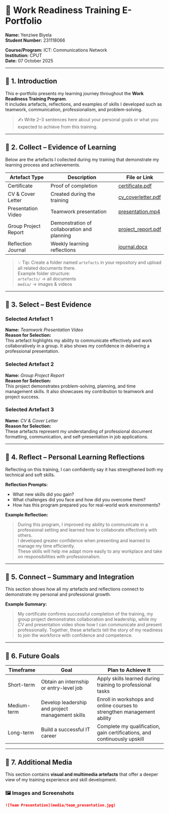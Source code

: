 # 🌟 Work Readiness Training E-Portfolio  

**Name:** Yenziwe Biyela  
**Student Number:** 231118066

**Course/Program:** ICT: Communications Network  
**Institution:** CPUT  
**Date:** 07 October 2025  

---

## 🧩 1. Introduction  

This e-portfolio presents my learning journey throughout the **Work Readiness Training Program**.  
It includes artefacts, reflections, and examples of skills I developed such as teamwork, communication, professionalism, and problem-solving.  

> ✍️ Write 2–3 sentences here about your personal goals or what you expected to achieve from this training.

---

## 📂 2. Collect – Evidence of Learning  

Below are the artefacts I collected during my training that demonstrate my learning process and achievements.

| **Artefact Type** | **Description** | **File or Link** |
|--------------------|-----------------|------------------|
| Certificate | Proof of completion | [certificate.pdf](artefacts/certificate.pdf) |
| CV & Cover Letter | Created during the training | [cv_coverletter.pdf](artefacts/cv_coverletter.pdf) |
| Presentation Video | Teamwork presentation | [presentation.mp4](artefacts/presentation.mp4) |
| Group Project Report | Demonstration of collaboration and planning | [project_report.pdf](artefacts/project_report.pdf) |
| Reflection Journal | Weekly learning reflections | [journal.docx](artefacts/journal.docx) |

> 💡 Tip: Create a folder named `artefacts` in your repository and upload all related documents there.  
> Example folder structure:  
> `artefacts/` → all documents  
> `media/` → images & videos  

---

## 🎯 3. Select – Best Evidence  

### Selected Artefact 1  
**Name:** *Teamwork Presentation Video*  
**Reason for Selection:**  
This artefact highlights my ability to communicate effectively and work collaboratively in a group. It also shows my confidence in delivering a professional presentation.

### Selected Artefact 2  
**Name:** *Group Project Report*  
**Reason for Selection:**  
This project demonstrates problem-solving, planning, and time management skills. It also showcases my contribution to teamwork and project success.

### Selected Artefact 3  
**Name:** *CV & Cover Letter*  
**Reason for Selection:**  
These artefacts represent my understanding of professional document formatting, communication, and self-presentation in job applications.

---

## 💭 4. Reflect – Personal Learning Reflections  

Reflecting on this training, I can confidently say it has strengthened both my technical and soft skills.  

**Reflection Prompts:**  
- What new skills did you gain?  
- What challenges did you face and how did you overcome them?  
- How has this program prepared you for real-world work environments?  

**Example Reflection:**  
> During this program, I improved my ability to communicate in a professional setting and learned how to collaborate effectively with others.  
> I developed greater confidence when presenting and learned to manage my time efficiently.  
> These skills will help me adapt more easily to any workplace and take on responsibilities with professionalism.

---

## 🔗 5. Connect – Summary and Integration  

This section shows how all my artefacts and reflections connect to demonstrate my personal and professional growth.  

**Example Summary:**  
> My certificate confirms successful completion of the training, my group project demonstrates collaboration and leadership, while my CV and presentation video show how I can communicate and present professionally. Together, these artefacts tell the story of my readiness to join the workforce with confidence and competence.

---

## 🧠 6. Future Goals  

| **Timeframe** | **Goal** | **Plan to Achieve It** |
|----------------|----------|------------------------|
| Short-term | Obtain an internship or entry-level job | Apply skills learned during training to professional tasks |
| Medium-term | Develop leadership and project management skills | Enroll in workshops and online courses to strengthen management ability |
| Long-term | Build a successful IT career | Complete my qualification, gain certifications, and continuously upskill |

---

## 📸 7. Additional Media  

This section contains **visual and multimedia artefacts** that offer a deeper view of my training experience and skill development.

### 🖼️ Images and Screenshots  

```markdown
![Team Presentation](media/team_presentation.jpg)
